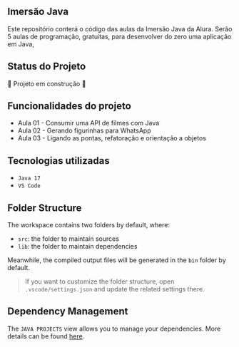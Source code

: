 ## Imersão Java

Este repositório conterá o código das aulas da Imersão Java da Alura.
Serão 5 aulas de programação, gratuitas, para desenvolver do zero uma aplicação em Java, 

## Status do Projeto
🚧 Projeto em construção 🚧

## Funcionalidades do projeto

- Aula 01 - Consumir uma API de filmes com Java 
- Aula 02 - Gerando figurinhas para WhatsApp
- Aula 03 - Ligando as pontas, refatoração e orientação a objetos

## Tecnologias utilizadas
- `Java 17`
- `VS Code`

## Folder Structure

The workspace contains two folders by default, where:

- `src`: the folder to maintain sources
- `lib`: the folder to maintain dependencies

Meanwhile, the compiled output files will be generated in the `bin` folder by default.

> If you want to customize the folder structure, open `.vscode/settings.json` and update the related settings there.

## Dependency Management

The `JAVA PROJECTS` view allows you to manage your dependencies. More details can be found [here](https://github.com/microsoft/vscode-java-dependency#manage-dependencies).
